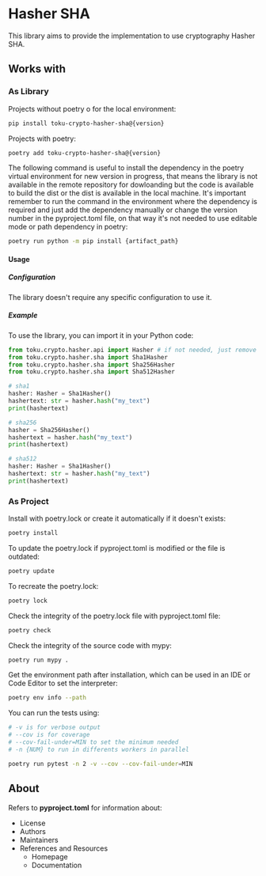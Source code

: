 # Hasher SHA

This library aims to provide the implementation to use cryptography Hasher SHA.

## Works with

### As Library

Projects without poetry o for the local environment:

```bash
pip install toku-crypto-hasher-sha@{version}
```

Projects with poetry:

```bash
poetry add toku-crypto-hasher-sha@{version}
```

The following command is useful to install the dependency in the poetry virtual environment for new version in progress, that means the library is not available in the remote repository for dowloanding but the code is available to build the dist or the dist is available in the local machine. It's important remember to run the command in the environment where the dependency is required and just add the dependency manually or change the version number in the pyproject.toml file, on that way it's not needed to use editable mode or path dependency in poetry:

```bash
poetry run python -m pip install {artifact_path}
```

#### Usage

##### Configuration

The library doesn't require any specific configuration to use it.

##### Example

To use the library, you can import it in your Python code:

```python
from toku.crypto.hasher.api import Hasher # if not needed, just remove type hint or put ShaHasher
from toku.crypto.hasher.sha import Sha1Hasher
from toku.crypto.hasher.sha import Sha256Hasher
from toku.crypto.hasher.sha import Sha512Hasher

# sha1
hasher: Hasher = Sha1Hasher()
hashertext: str = hasher.hash("my_text")
print(hashertext)

# sha256
hasher = Sha256Hasher()
hashertext = hasher.hash("my_text")
print(hashertext)

# sha512
hasher: Hasher = Sha1Hasher()
hashertext: str = hasher.hash("my_text")
print(hashertext)
```

### As Project

Install with poetry.lock or create it automatically if it doesn't exists:

```bash
poetry install
```

To update the poetry.lock if pyproject.toml is modified or the file is outdated:

```bash
poetry update
```

To recreate the poetry.lock:

```bash
poetry lock
```

Check the integrity of the poetry.lock file with pyproject.toml file:

```bash
poetry check
```

Check the integrity of the source code with mypy:

```bash
poetry run mypy .
```

Get the environment path after installation, which can be used in an IDE or Code Editor to set the interpreter:

```bash
poetry env info --path
```

You can run the tests using:

```bash
# -v is for verbose output
# --cov is for coverage
# --cov-fail-under=MIN to set the minimum needed
# -n {NUM} to run in differents workers in parallel

poetry run pytest -n 2 -v --cov --cov-fail-under=MIN
```

## About

Refers to **pyproject.toml** for information about:

- License
- Authors
- Maintainers
- References and Resources
    - Homepage
    - Documentation
